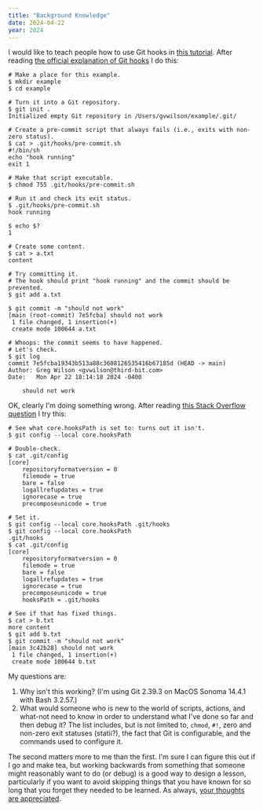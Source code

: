 ```yaml
---
title: "Background Knowledge"
date: 2024-04-22
year: 2024
---
```


I would like to teach people how to use Git hooks in [this tutorial][sys-tutorial].
After reading [the official explanation of Git hooks][git-hooks] I do this:

```
# Make a place for this example.
$ mkdir example
$ cd example

# Turn it into a Git repository.
$ git init .
Initialized empty Git repository in /Users/gvwilson/example/.git/

# Create a pre-commit script that always fails (i.e., exits with non-zero status).
$ cat > .git/hooks/pre-commit.sh
#!/bin/sh
echo "hook running"
exit 1

# Make that script executable.
$ chmod 755 .git/hooks/pre-commit.sh

# Run it and check its exit status.
$ .git/hooks/pre-commit.sh
hook running

$ echo $?
1

# Create some content.
$ cat > a.txt
content

# Try committing it.
# The hook should print "hook running" and the commit should be prevented.
$ git add a.txt

$ git commit -m "should not work"
[main (root-commit) 7e5fcba] should not work
 1 file changed, 1 insertion(+)
 create mode 100644 a.txt

# Whoops: the commit seems to have happened.
# Let's check.
$ git log
commit 7e5fcba19343b513a88c3608126535416b67185d (HEAD -> main)
Author: Greg Wilson <gvwilson@third-bit.com>
Date:   Mon Apr 22 18:14:18 2024 -0400

    should not work
```

OK, clearly I'm doing something wrong.
After reading [this Stack Overflow question][stack-overflow] I try this:

```
# See what core.hooksPath is set to: turns out it isn't.
$ git config --local core.hooksPath

# Double-check.
$ cat .git/config
[core]
	repositoryformatversion = 0
	filemode = true
	bare = false
	logallrefupdates = true
	ignorecase = true
	precomposeunicode = true

# Set it.
$ git config --local core.hooksPath .git/hooks
$ git config --local core.hooksPath
.git/hooks
$ cat .git/config
[core]
	repositoryformatversion = 0
	filemode = true
	bare = false
	logallrefupdates = true
	ignorecase = true
	precomposeunicode = true
	hooksPath = .git/hooks

# See if that has fixed things.
$ cat > b.txt
more content
$ git add b.txt
$ git commit -m "should not work"
[main 3c42b28] should not work
 1 file changed, 1 insertion(+)
 create mode 100644 b.txt
```

My questions are:

1.  Why isn't this working? (I'm using Git 2.39.3 on MacOS Sonoma 14.4.1 with Bash 3.2.57.)
2.  What would someone who is new to the world of scripts, actions, and what-not need to know
    in order to understand what I've done so far and then debug it?
    The list includes, but is not limited to, `chmod`, `#!`, zero and non-zero exit statuses (statii?),
    the fact that Git is configurable, and the commands used to configure it.

The second matters more to me than the first.
I'm sure I can figure this out if I go and make tea,
but working backwards from something that someone might reasonably want to do (or debug)
is a good way to design a lesson,
particularly if you want to avoid skipping things that you have known for so long
that you forget they needed to be learned.
As always, [your thoughts are appreciated](mailto:{{site.author.email}}).

[git-hooks]: https://git-scm.com/book/en/v2/Customizing-Git-Git-Hooks
[stack-overflow]: https://stackoverflow.com/questions/49912695/git-pre-and-post-commit-hooks-not-running
[sys-tutorial]: https://gvwilson.github.io/sys-tutorial
